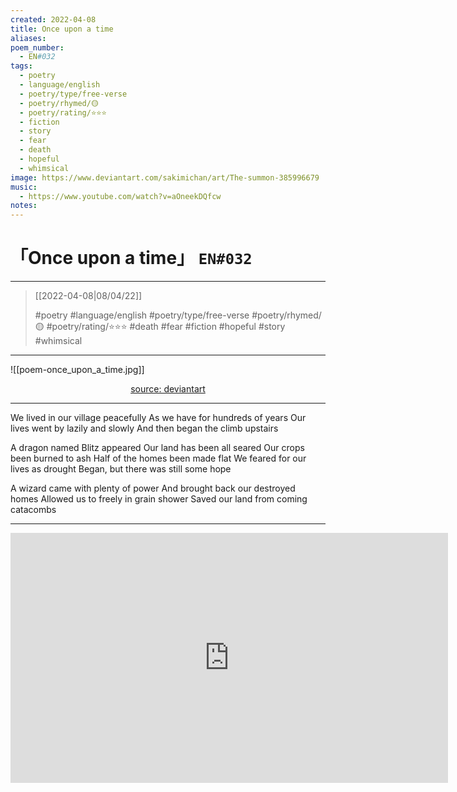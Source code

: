 ```yaml
---
created: 2022-04-08
title: Once upon a time
aliases:
poem_number:
  - EN#032
tags:
  - poetry
  - language/english
  - poetry/type/free-verse
  - poetry/rhymed/🟡
  - poetry/rating/⭐⭐⭐
  - fiction
  - story
  - fear
  - death
  - hopeful
  - whimsical
image: https://www.deviantart.com/sakimichan/art/The-summon-385996679
music:
  - https://www.youtube.com/watch?v=aOneekDQfcw
notes:
---
```

# 「Once upon a time」 `EN#032`

---

> [[2022-04-08|08/04/22]]
> 
> #poetry 
> #language/english 
> #poetry/type/free-verse 
> #poetry/rhymed/🟡 
> #poetry/rating/⭐⭐⭐ 
> #death #fear #fiction #hopeful #story #whimsical 

---

![[poem-once_upon_a_time.jpg]]

<center class="img_caption"><a href="https://www.deviantart.com/sakimichan/art/The-summon-385996679" class="source-link">source: deviantart</a></center>

---

We lived in our village peacefully
As we have for hundreds of years
Our lives went by lazily and slowly
And then began the climb upstairs

A dragon named Blitz appeared
Our land has been all seared
Our crops been burned to ash
Half of the homes been made flat
We feared for our lives as drought
Began, but there was still some hope

A wizard came with plenty of power
And brought back our destroyed homes
Allowed us to freely in grain shower
Saved our land from coming catacombs

---

<iframe width="700" height="400" src="https://www.youtube-nocookie.com/embed/aOneekDQfcw?si=_7Exyel3LLoaSNp9" title="YouTube video player" frameborder="0" allow="accelerometer; autoplay; clipboard-write; encrypted-media; gyroscope; picture-in-picture; web-share" referrerpolicy="strict-origin-when-cross-origin" allowfullscreen></iframe>